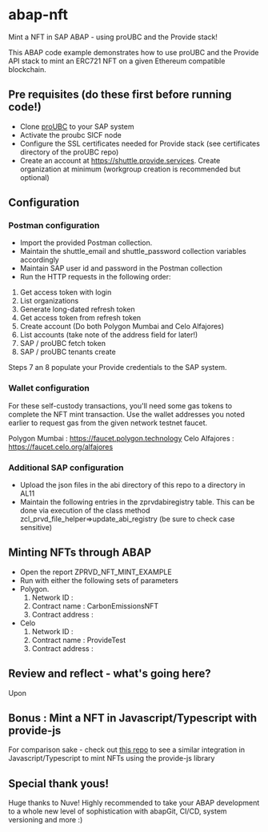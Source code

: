 # abap-nft

Mint a NFT in SAP ABAP - using proUBC and the Provide stack!

This ABAP code example demonstrates how to use proUBC and the Provide API stack to mint an ERC721 NFT on a given Ethereum compatible blockchain.

## Pre requisites (do these first before running code!)
- Clone [proUBC](https://github.com/provideplatform/proUBC) to your SAP system
- Activate the proubc SICF node
- Configure the SSL certificates needed for Provide stack (see certificates directory of the proUBC repo)
- Create an account at https://shuttle.provide.services. Create organization at minimum (workgroup creation is recommended but optional)

## Configuration

### Postman configuration
- Import the provided Postman collection. 
- Maintain the shuttle_email and shuttle_password collection variables accordingly
- Maintain SAP user id and password in the Postman collection
- Run the HTTP requests in the following order:
1. Get access token with login
2. List organizations
3. Generate long-dated refresh token
4. Get access token from refresh token
5. Create account (Do both Polygon Mumbai and Celo Alfajores)
6. List accounts (take note of the address field for later!)
7. SAP / proUBC fetch token
8. SAP / proUBC tenants create

Steps 7 an 8 populate your Provide credentials to the SAP system. 

### Wallet configuration
For these self-custody transactions, you'll need some gas tokens to complete the NFT mint transaction. Use the wallet addresses you noted earlier to request gas from the given network testnet faucet.

Polygon Mumbai : https://faucet.polygon.technology 
Celo Alfajores : https://faucet.celo.org/alfajores


### Additional SAP configuration
- Upload the json files in the abi directory of this repo to a directory in AL11
- Maintain the following entries in the zprvdabiregistry table. This can be done via execution of the class method zcl_prvd_file_helper=>update_abi_registry (be sure to check case sensitive)

## Minting NFTs through ABAP
- Open the report ZPRVD_NFT_MINT_EXAMPLE
- Run with either the following sets of parameters
- Polygon.
    1. Network ID :
    2. Contract name : CarbonEmissionsNFT
    3. Contract address :
- Celo
    1. Network ID :
    2. Contract name : ProvideTest
    3. Contract address :


## Review and reflect - what's going here?
Upon 

## Bonus : Mint a NFT in Javascript/Typescript with provide-js
For comparison sake - check out [this repo]() to see a similar integration in Javascript/Typescript to mint NFTs using the provide-js library


## Special thank yous!
Huge thanks to Nuve!
Highly recommended to take your ABAP development to a whole new level of sophistication with abapGit, CI/CD, system versioning and more :)